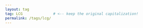 ```yaml
---
layout: tag
tag: LCG              # <‑‑ keep the original capitalization!
permalink: /tags/lcg/
---
```

